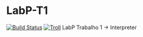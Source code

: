 # LabP-T1

[![Build Status](https://travis-ci.org/xPudimx/LabP-T1.svg?branch=master)](https://travis-ci.org/xPudimx/LabP-T1)
[![Troll](https://img.shields.io/badge/Bela-Merda-orange.svg)](https://github.com/xPudimx)
LabP Trabalho 1 -> Interpreter
